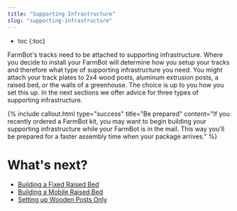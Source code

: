 ```yaml
---
title: "Supporting Infrastructure"
slug: "supporting-infrastructure"
---
```


* toc
{:toc}

FarmBot's tracks need to be attached to supporting infrastructure. Where you decide to install your FarmBot will determine how you setup your tracks and therefore what type of supporting infrastructure you need. You might attach your track plates to 2x4 wood posts, aluminum extrusion posts, a raised bed, or the walls of a greenhouse. The choice is up to you how you set this up. In the next sections we offer advice for three types of supporting infrastructure.

{%
include callout.html
type="success"
title="Be prepared"
content="If you recently ordered a FarmBot kit, you may want to begin building your supporting infrastructure while your FarmBot is in the mail. This way you'll be prepared for a faster assembly time when your package arrives."
%}


# What's next?

 * [Building a Fixed Raised Bed](../FarmBot-Genesis-V1.4/supporting-infrastructure/building-a-raised-bed.md)
 * [Building a Mobile Raised Bed](../FarmBot-Genesis-V1.4/supporting-infrastructure/building-a-mobile-raised-bed.md)
 * [Setting up Wooden Posts Only](../FarmBot-Genesis-V1.4/supporting-infrastructure/setting-up-wooden-posts-only.md)
